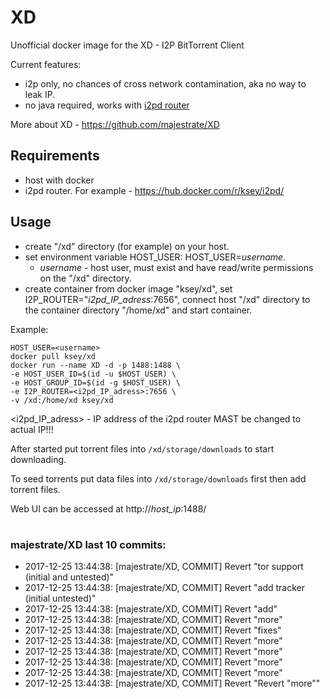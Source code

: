 # XD
Unofficial docker image for the XD - I2P BitTorrent Client

Current features:

* i2p only, no chances of cross network contamination, aka no way to leak IP.
* no java required, works with [i2pd router](https://github.com/purplei2p/i2pd)

More about XD - https://github.com/majestrate/XD

## Requirements

* host with docker
* i2pd router. For example - https://hub.docker.com/r/ksey/i2pd/

## Usage

* create "/xd" directory (for example) on your host.
* set environment variable HOST_USER: HOST_USER=*username*.
  - *username* - host user, must exist and have read/write permissions on the "/xd" directory.
* create container from docker image "ksey/xd", set I2P_ROUTER="*i2pd_IP_adress*:7656", connect host "/xd" directory to the container directory "/home/xd" and start container.

Example:
```
HOST_USER=<username>
docker pull ksey/xd
docker run --name XD -d -p 1488:1488 \
-e HOST_USER_ID=$(id -u $HOST_USER) \
-e HOST_GROUP_ID=$(id -g $HOST_USER) \
-e I2P_ROUTER=<i2pd_IP_adress>:7656 \
-v /xd:/home/xd ksey/xd

```
<i2pd_IP_adress> - IP address of the i2pd router MAST be changed to actual IP!!!

After started put torrent files into `/xd/storage/downloads` to start downloading.

To seed torrents put data files into `/xd/storage/downloads` first then add torrent files.

Web UI can be accessed at http://*host_ip*:1488/







# #
### majestrate/XD last 10 commits:
* 2017-12-25 13:44:38: [majestrate/XD, COMMIT] Revert "tor support (initial and untested)"
* 2017-12-25 13:44:38: [majestrate/XD, COMMIT] Revert "add tracker (initial untested)"
* 2017-12-25 13:44:38: [majestrate/XD, COMMIT] Revert "add"
* 2017-12-25 13:44:38: [majestrate/XD, COMMIT] Revert "more"
* 2017-12-25 13:44:38: [majestrate/XD, COMMIT] Revert "fixes"
* 2017-12-25 13:44:38: [majestrate/XD, COMMIT] Revert "more"
* 2017-12-25 13:44:38: [majestrate/XD, COMMIT] Revert "more"
* 2017-12-25 13:44:38: [majestrate/XD, COMMIT] Revert "more"
* 2017-12-25 13:44:38: [majestrate/XD, COMMIT] Revert "more"
* 2017-12-25 13:44:38: [majestrate/XD, COMMIT] Revert "Revert "more""
